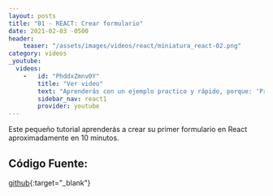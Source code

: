 ```yaml
---
layout: posts
title: "01 - REACT: Crear formulario"
date: 2021-02-03 -0500
header:
    teaser: "/assets/images/videos/react/miniatura_react-02.png"
category: videos
_youtube: 
  videos:
    -   id: "PhddxZmnv0Y"
        title: "Ver video"
        text: "Aprenderás con un ejemplo practico y rápido, porque: 'Programando se aprende programando'" 
        sidebar_nav: react1
        provider: youtube
---
```


Este pequeño tutorial aprenderás a crear su primer formulario en React aproximadamente en 10 minutos. 


## Código Fuente:

[github](https://github.com/gonzaloperezbarrios/mi_formulario-react-0-100/tree/1-Crear-Formulario){:target="_blank"}
